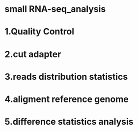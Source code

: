 # small RNA-seq_analysis
# 1.Quality Control
# 2.cut adapter
# 3.reads distribution statistics
# 4.aligment reference genome
# 5.difference statistics analysis
